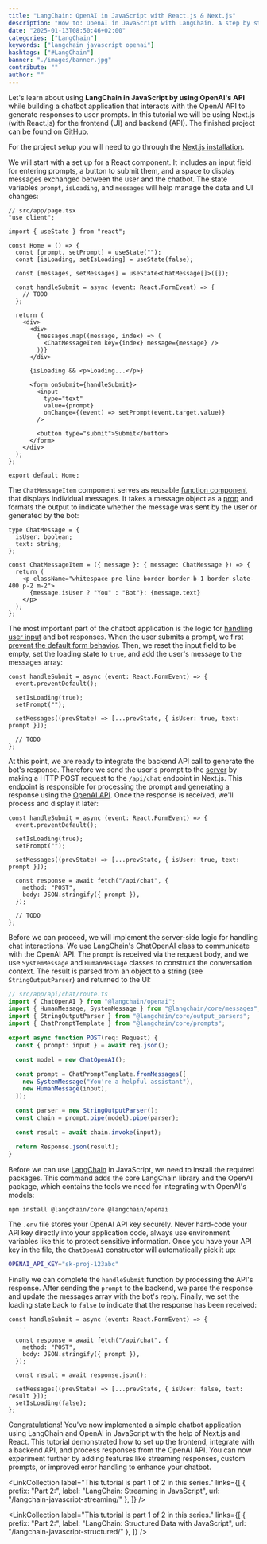 ```yaml
---
title: "LangChain: OpenAI in JavaScript with React.js & Next.js"
description: "How to: OpenAI in JavaScript with LangChain. A step by step example on how to use the OpenAI API in JavaScript with LangChain ..."
date: "2025-01-13T08:50:46+02:00"
categories: ["LangChain"]
keywords: ["langchain javascript openai"]
hashtags: ["#LangChain"]
banner: "./images/banner.jpg"
contribute: ""
author: ""
---
```


<Sponsorship />

Let's learn about using **LangChain in JavaScript by using OpenAI's API** while building a chatbot application that interacts with the OpenAI API to generate responses to user prompts. In this tutorial we will be using Next.js (with React.js) for the frontend (UI) and backend (API). The finished project can be found on [GitHub](https://github.com/rwieruch/examples/tree/main/langchain-javascript-openai).

For the project setup you will need to go through the [Next.js installation](https://nextjs.org/docs/app/getting-started/installation).

<ReadMore label="Learn Next.js" link="https://www.road-to-next.com/" />

We will start with a set up for a React component. It includes an input field for entering prompts, a button to submit them, and a space to display messages exchanged between the user and the chatbot. The state variables `prompt`, `isLoading`, and `messages` will help manage the data and UI changes:

```tsx
// src/app/page.tsx
"use client";

import { useState } from "react";

const Home = () => {
  const [prompt, setPrompt] = useState("");
  const [isLoading, setIsLoading] = useState(false);

  const [messages, setMessages] = useState<ChatMessage[]>([]);

  const handleSubmit = async (event: React.FormEvent) => {
    // TODO
  };

  return (
    <div>
      <div>
        {messages.map((message, index) => (
          <ChatMessageItem key={index} message={message} />
        ))}
      </div>

      {isLoading && <p>Loading...</p>}

      <form onSubmit={handleSubmit}>
        <input
          type="text"
          value={prompt}
          onChange={(event) => setPrompt(event.target.value)}
        />

        <button type="submit">Submit</button>
      </form>
    </div>
  );
};

export default Home;
```

The `ChatMessageItem` component serves as reusable [function component](/react-function-component/) that displays individual messages. It takes a message object as a [prop](/react-pass-props-to-component/) and formats the output to indicate whether the message was sent by the user or generated by the bot:

```tsx
type ChatMessage = {
  isUser: boolean;
  text: string;
};

const ChatMessageItem = ({ message }: { message: ChatMessage }) => {
  return (
    <p className="whitespace-pre-line border border-b-1 border-slate-400 p-2 m-2">
      {message.isUser ? "You" : "Bot"}: {message.text}
    </p>
  );
};
```

The most important part of the chatbot application is the logic for [handling user input](/react-event-handler/) and bot responses. When the user submits a prompt, we first [prevent the default form behavior](/react-preventdefault/). Then, we reset the input field to be empty, set the loading state to `true`, and add the user's message to the messages array:

```tsx{2-7}
const handleSubmit = async (event: React.FormEvent) => {
  event.preventDefault();

  setIsLoading(true);
  setPrompt("");

  setMessages((prevState) => [...prevState, { isUser: true, text: prompt }]);

  // TODO
};
```

At this point, we are ready to integrate the backend API call to generate the bot's response. Therefore we send the user's prompt to the [server](/web-applications/) by making a HTTP POST request to the `/api/chat` endpoint in Next.js. This endpoint is responsible for processing the prompt and generating a response using the [OpenAI API](https://platform.openai.com/). Once the response is received, we'll process and display it later:

```tsx{9-12}
const handleSubmit = async (event: React.FormEvent) => {
  event.preventDefault();

  setIsLoading(true);
  setPrompt("");

  setMessages((prevState) => [...prevState, { isUser: true, text: prompt }]);

  const response = await fetch("/api/chat", {
    method: "POST",
    body: JSON.stringify({ prompt }),
  });

  // TODO
};
```

Before we can proceed, we will implement the server-side logic for handling chat interactions. We use LangChain's ChatOpenAI class to communicate with the OpenAI API. The `prompt` is received via the request body, and we use `SystemMessage` and `HumanMessage` classes to construct the conversation context. The result is parsed from an object to a string (see `StringOutputParser`) and returned to the UI:

```ts
// src/app/api/chat/route.ts
import { ChatOpenAI } from "@langchain/openai";
import { HumanMessage, SystemMessage } from "@langchain/core/messages";
import { StringOutputParser } from "@langchain/core/output_parsers";
import { ChatPromptTemplate } from "@langchain/core/prompts";

export async function POST(req: Request) {
  const { prompt: input } = await req.json();

  const model = new ChatOpenAI();

  const prompt = ChatPromptTemplate.fromMessages([
    new SystemMessage("You're a helpful assistant"),
    new HumanMessage(input),
  ]);

  const parser = new StringOutputParser();
  const chain = prompt.pipe(model).pipe(parser);

  const result = await chain.invoke(input);

  return Response.json(result);
}
```

Before we can use [LangChain](https://www.langchain.com/) in JavaScript, we need to install the required packages. This command adds the core LangChain library and the OpenAI package, which contains the tools we need for integrating with OpenAI's models:

```sh
npm install @langchain/core @langchain/openai
```

The `.env` file stores your OpenAI API key securely. Never hard-code your API key directly into your application code, always use environment variables like this to protect sensitive information. Once you have your API key in the file, the `ChatOpenAI` constructor will automatically pick it up:

```sh
OPENAI_API_KEY="sk-proj-123abc"
```

Finally we can complete the `handleSubmit` function by processing the API's response. After sending the `prompt` to the backend, we parse the response and update the messages array with the bot's reply. Finally, we set the loading state back to `false` to indicate that the response has been received:

```tsx{9,11-12}
const handleSubmit = async (event: React.FormEvent) => {
  ...

  const response = await fetch("/api/chat", {
    method: "POST",
    body: JSON.stringify({ prompt }),
  });

  const result = await response.json();

  setMessages((prevState) => [...prevState, { isUser: false, text: result }]);
  setIsLoading(false);
};
```

Congratulations! You've now implemented a simple chatbot application using LangChain and OpenAI in JavaScript with the help of Next.js and React. This tutorial demonstrated how to set up the frontend, integrate with a backend API, and process responses from the OpenAI API. You can now experiment further by adding features like streaming responses, custom prompts, or improved error handling to enhance your chatbot.

<LinkCollection
  label="This tutorial is part 1 of 2 in this series."
  links={[
    {
      prefix: "Part 2:",
      label: "LangChain: Streaming in JavaScript",
      url: "/langchain-javascript-streaming/"
    },
  ]}
/>

<LinkCollection
  label="This tutorial is part 1 of 2 in this series."
  links={[
    {
      prefix: "Part 2:",
      label: "LangChain: Structured Data with JavaScript",
      url: "/langchain-javascript-structured/"
    },
  ]}
/>
